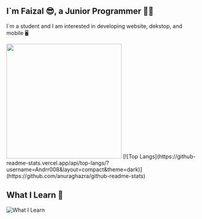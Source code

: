 ## I`m Faizal 😎, a Junior Programmer 🧑‍💻

I`m a student and I am interested in developing website, dekstop, and mobile 🖥️


<img src="https://media.giphy.com/media/L1R1tvI9svkIWwpVYr/giphy.gif" width="300"/>
[![Top Langs](https://github-readme-stats.vercel.app/api/top-langs/?username=Andrr008&layout=compact&theme=dark)](https://github.com/anuraghazra/github-readme-stats)




## What I Learn 🔧
![What I Learn](https://skillicons.dev/icons?i=php,laravel,js,python,mysql,git,github)



<!--
**Andrr008/Andrr008** is a ✨ _special_ ✨ repository because its `README.md` (this file) appears on your GitHub profile.

Here are some ideas to get you started:

- 🔭 I’m currently working on ...
- 🌱 I’m currently learning ...
- 👯 I’m looking to collaborate on ...
- 🤔 I’m looking for help with ...
- 💬 Ask me about ...
- 📫 How to reach me: ...
- 😄 Pronouns: ...
- ⚡ Fun fact: ...
-->
